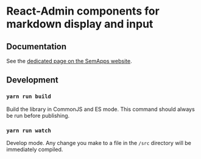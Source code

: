 # React-Admin components for markdown display and input

## Documentation

See the [dedicated page on the SemApps website](https://semapps.org/docs/frontend/markdown-components).

## Development

### `yarn run build`

Build the library in CommonJS and ES mode.
This command should always be run before publishing.

### `yarn run watch`

Develop mode. Any change you make to a file in the `/src` directory will be immediately compiled.
